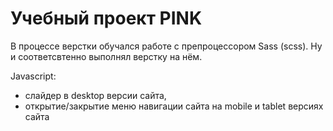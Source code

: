 # Учебный проект PINK
В процессе верстки обучался работе с препроцессором Sass (scss). Ну и соответсвтенно выполнял верстку на нём.

Javascript:
- слайдер в desktop версии сайта,
- открытие/закрытие меню навигации сайта на mobile и tablet версиях сайта
